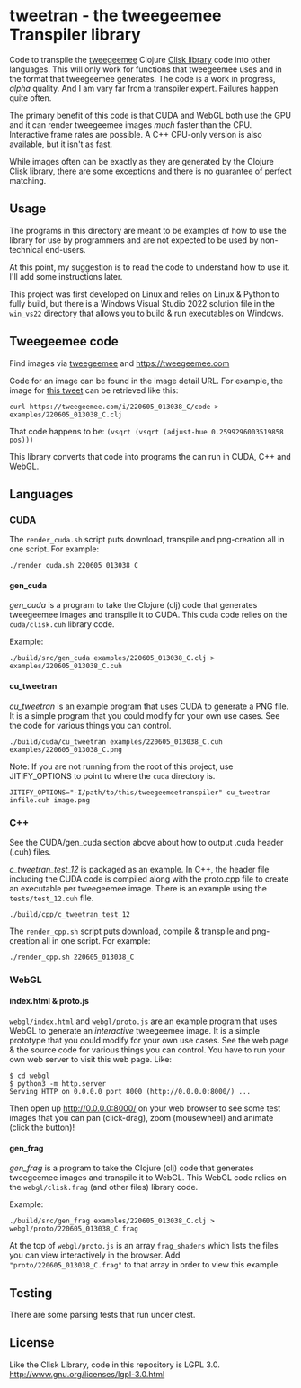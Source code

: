 # tweetran - the tweegeemee Transpiler library

Code to transpile the [tweegeemee](https://twitter.com/tweegeemee) Clojure [Clisk library](https://github.com/mikera/clisk) code into other languages.  This will only work for functions that tweegeemee uses and in the format that tweegeemee generates.  The code is a work in progress, *alpha* quality.  And I am vary far from a transpiler expert.  Failures happen quite often.  

The primary benefit of this code is that CUDA and WebGL both use the GPU and it can render tweegeemee images *much* faster than the CPU.  Interactive frame rates are possible.  A C++ CPU-only version is also available, but it isn't as fast.

While images often can be exactly as they are generated by the Clojure Clisk library, there are some exceptions and there is no guarantee of perfect matching.

## Usage

The programs in this directory are meant to be examples of how to use the library for use by programmers and are not expected to be used by non-technical end-users.  

At this point, my suggestion is to read the code to understand how to use it.  I'll add some instructions later.

This project was first developed on Linux and relies on Linux & Python to fully build, but there is a Windows Visual Studio 2022 solution file in the `win_vs22` directory that allows you to build & run executables on Windows.

## Tweegeemee code

Find images via [tweegeemee](https://twitter.com/tweegeemee) and https://tweegeemee.com 

Code for an image can be found in the image detail URL.  For example, the image for [this tweet](https://twitter.com/tweegeemee/status/1533259993029529600) can be retrieved like this: 

`curl https://tweegeemee.com/i/220605_013038_C/code > examples/220605_013038_C.clj`

That code happens to be: `(vsqrt (vsqrt (adjust-hue 0.2599296003519858 pos)))`

This library converts that code into programs the can run in CUDA, C++ and WebGL.

## Languages

### CUDA

The `render_cuda.sh` script puts download, transpile and png-creation all in one script.  For example:

`./render_cuda.sh 220605_013038_C`

#### gen_cuda

*gen_cuda* is a program to take the Clojure (clj) code that generates tweegeemee images and transpile it to CUDA.  This cuda code relies on the `cuda/clisk.cuh` library code.

Example:

`./build/src/gen_cuda examples/220605_013038_C.clj > examples/220605_013038_C.cuh`

#### cu_tweetran

*cu_tweetran* is an example program that uses CUDA to generate a PNG file.  It is a simple program
that you could modify for your own use cases.  See the code for various things you can control.

`./build/cuda/cu_tweetran examples/220605_013038_C.cuh examples/220605_013038_C.png`

Note: If you are not running from the root of this project, use JITIFY_OPTIONS to point to 
where the `cuda` directory is.

`JITIFY_OPTIONS="-I/path/to/this/tweegeemeetranspiler" cu_tweetran infile.cuh image.png`

### C++

See the CUDA/gen_cuda section above about how to output .cuda header (.cuh) files.

*c_tweetran_test_12* is packaged as an example.  In C++, the header file including the CUDA code is compiled along with the proto.cpp file to create an executable per tweegeemee image.  There is an example using the `tests/test_12.cuh` file.

`./build/cpp/c_tweetran_test_12`

The `render_cpp.sh` script puts download, compile & transpile and png-creation all in one script.  For example:

`./render_cpp.sh 220605_013038_C`

### WebGL

#### index.html & proto.js

`webgl/index.html` and `webgl/proto.js` are an example program that uses WebGL to generate an *interactive* tweegeemee image.  It is a simple prototype that you could modify for your own use cases.  See the web page & the source code for various things you can control.  You have to run your own web server to visit this web page.  Like:

```
$ cd webgl
$ python3 -m http.server
Serving HTTP on 0.0.0.0 port 8000 (http://0.0.0.0:8000/) ...
```

Then open up http://0.0.0.0:8000/ on your web browser to see some test images that you can pan (click-drag), zoom (mousewheel) and animate (click the button)!

#### gen_frag

*gen_frag* is a program to take the Clojure (clj) code that generates tweegeemee images and transpile it to WebGL.  This WebGL code relies on the `webgl/clisk.frag` (and other files) library code.

Example:

`./build/src/gen_frag examples/220605_013038_C.clj > webgl/proto/220605_013038_C.frag`

At the top of `webgl/proto.js` is an array `frag_shaders` which lists the files you can view interactively in the browser.  Add `"proto/220605_013038_C.frag"` to that array in order to view this example.

## Testing

There are some parsing tests that run under ctest.

## License

Like the Clisk Library, code in this repository is LGPL 3.0.  http://www.gnu.org/licenses/lgpl-3.0.html
